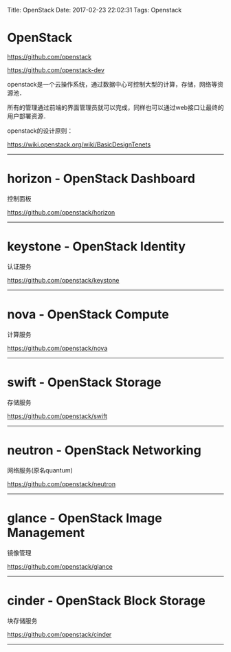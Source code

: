 Title: OpenStack
Date: 2017-02-23 22:02:31
Tags: Openstack



# OpenStack

<https://github.com/openstack>

<https://github.com/openstack-dev>

openstack是一个云操作系统，通过数据中心可控制大型的计算，存储，网络等资源池．

所有的管理通过前端的界面管理员就可以完成，同样也可以通过web接口让最终的用户部署资源．

openstack的设计原则：

<https://wiki.openstack.org/wiki/BasicDesignTenets>

***

# horizon - OpenStack Dashboard

控制面板

<https://github.com/openstack/horizon>

***

# keystone - OpenStack Identity

认证服务

<https://github.com/openstack/keystone>

***

# nova - OpenStack Compute

计算服务

<https://github.com/openstack/nova>

***

# swift - OpenStack Storage

存储服务

<https://github.com/openstack/swift>

***

# neutron - OpenStack Networking

网络服务(原名quantum)

<https://github.com/openstack/neutron>

***

# glance - OpenStack Image Management

镜像管理

<https://github.com/openstack/glance>

***

# cinder - OpenStack Block Storage

块存储服务

<https://github.com/openstack/cinder>

***
